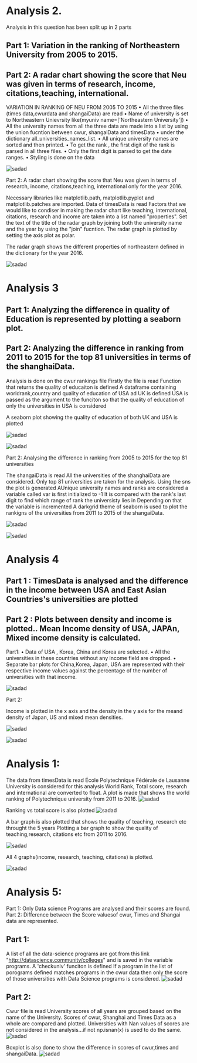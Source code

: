 # Analysis 2.
Analysis in this question has been split up in 2 parts
## Part 1: Variation in the ranking of Northeastern University from 2005 to 2015.
## Part 2: A radar chart showing the score that Neu was given in terms of research, income, citations,teaching, international.
VARIATION IN RANKING OF NEU FROM 2005 TO 2015
•	All the three files (times data,cwurdata and shangaiData) are read
•	Name of university is set to Northeastern Unievrsity like(myuniv name=['Northeastern University'])
•	All the university names from all the three data are made into a list by using the union fucntion between cwur, shangaiData and timesData 
•	under the dictionary all_universities_names_list.
•	All unique university names are sorted and then printed.
•	To get the rank , the first digit of the rank is parsed in all three files.
•	Only the first digit is parsed to get the date ranges.
•	Styling is done on the data

<img 
src="https://github.com/SmruthiSuresh/Smruthi-Suresh/blob/master/Ana2PArt1img.PNG" alt='sadad'/>

Part 2: A radar chart showing the score that Neu was given in terms of research, income, citations,teaching,
international only for the year 2016.

Necessary libraries like matplotlib.path, matplotlib.pyplot and matplotlib.patches are imported.
Data of timesData is read
Factors that we would like to condiser in making the radar chart like teaching, international, citations, research and income are 
taken into a list named "properties".
Set the text of the title of the radar graph by joining both the university name and the year by using the "join" fucntion.
The radar graph is plotted by setting the axis plot as polar.

The radar graph shows the different properties of northeastern defined in the dictionary for the year 2016.

<img 
src="https://github.com/SmruthiSuresh/Smruthi-Suresh/blob/master/Anal%202%20part%202img.PNG" alt='sadad'/>



# Analysis 3
## Part 1: Analyzing the difference in quality of Education is represented by plotting a seaborn plot.
## Part 2: Analyzing the difference in ranking from 2011 to 2015 for the top 81 universities in terms of the shanghaiData.
Analysis is done on the cwur rankings file
Firstly the file is read
Function that returns the quality of educaiton is defined
A dataframe containing worldrank,country and quality of education of USA ad UK is defined
USA is passed as the argument to the funciton so that the quality of education of only the universities in USA is considered

A seaborn plot showing the quality of education of both UK and USA is plotted


<img 
src="https://github.com/SmruthiSuresh/Smruthi-Suresh/blob/master/Analysis3Part1.PNG" alt='sadad'/>


<img 
src="https://github.com/SmruthiSuresh/Smruthi-Suresh/blob/master/Anal3Part1b.PNG" alt='sadad'/>

Part 2: Analysing the difference in ranking from 2005 to 2015 for the top 81 universities

The shangaiData is read
All the universities of the shanghaiData are considered.
Only top 81 universities are taken for the analysis.
Using the sns the plot is generated
AUnique university names and ranks are considered
a variable called var is first initialized to -1
It is compared with the rank's last digit to find which range of rank the universisty lies in
Depending on that the variable is incremented
A darkgrid theme of seaborn is used to plot the rankigns of the universities from 2011 to 2015 of the shangaiData.

<img 
src="https://github.com/SmruthiSuresh/Smruthi-Suresh/blob/master/Analysis3part2finala.PNG" alt='sadad'/>

<img 
src="https://github.com/SmruthiSuresh/Smruthi-Suresh/blob/master/Analysis3part2finalb.PNG" alt='sadad'/>




# Analysis 4
## Part 1 : TimesData is analysed and the difference in the income between USA and East Asian Countries's universities are plotted
## Part 2 : Plots between density and income is plotted.. Mean Income density of USA, JAPAn, Mixed income density is calculated.

Part1:
•	Data of USA , Korea, China and Korea are selected.
•	All the universities in these countries without any income field are dropped.
•	Separate bar plots for China,Korea, Japan, USA are represented with their respective income values against the percentage of the number of universities with that income.

<img 
src="https://github.com/SmruthiSuresh/Smruthi-Suresh/blob/master/analysis4part1.PNG" alt='sadad'/>

Part 2:

Income is plotted in the x axis and the density in the y axis for the meand density of  Japan, US and mixed mean densities.

<img 
src="https://github.com/SmruthiSuresh/Smruthi-Suresh/blob/master/analysis4part2.PNG" alt='sadad'/>

<img 
src="https://github.com/SmruthiSuresh/Smruthi-Suresh/blob/master/analysis4part2b.PNG" alt='sadad'/>

# Analysis 1:
The data from timesData is read
École Polytechnique Fédérale de Lausanne University is considered for this analysis
World Rank, Total score, research and international are converted to float.
A plot is made that shows the world ranking of Polytechnique university from 2011 to 2016.
<img 
src="https://github.com/SmruthiSuresh/Smruthi-Suresh/blob/master/Analysis1%20part1a.PNG" alt='sadad'/>



Ranking vs total score is also plotted
<img 
src="https://github.com/SmruthiSuresh/Smruthi-Suresh/blob/master/Analysis1Part1b.PNG" alt='sadad'/>


A bar graph is also plotted that shows the quality of teaching, research etc throught the 5 years
Plotting a bar graph to show the quality of teaching,research, citations etc from 2011 to 2016.

<img 
src="https://github.com/SmruthiSuresh/Smruthi-Suresh/blob/master/Analysis1Part1b1.PNG" alt='sadad'/>

All 4 graphs(income, research, teaching, citations) is plotted.

<img 
src="https://github.com/SmruthiSuresh/Smruthi-Suresh/blob/master/Analysis1part2a.PNG" alt='sadad'/>

# Analysis 5:
Part 1: Only Data science Programs are analysed and their scores are found.
Part 2: Difference between the Score valuesof cwur, Times and Shangai data are represented.

## Part 1:
A list of all the data-science programs are got from  this link "http://datascience.community/colleges" and is saved in the variable programs.
A 'checkuniv' funciton is defined 
If a program in the list of porograms defined matches programs in the cwur data then only the score of those universities with Data Science programs is considered.
<img 
src="https://github.com/SmruthiSuresh/Smruthi-Suresh/blob/master/analysis5part1.PNG" alt='sadad'/>

## Part 2:
Cwur file is read
University scores of all years are grouped based on the name of the University.
Scores of cwur, Shanghai and Times Data as a whole are compared and plotted.
Universities with Nan values of scores are not considered in the analysis...if not np.isnan(x) is used to do the same.
<img 
src="https://github.com/SmruthiSuresh/Smruthi-Suresh/blob/master/analysis5part2a.PNG" alt='sadad'/>

Boxplot is also done to show the difference in scores of cwur,times and shangaiData.
<img 
src="https://github.com/SmruthiSuresh/Smruthi-Suresh/blob/master/analysis5part2b.PNG" alt='sadad'/>













  




















